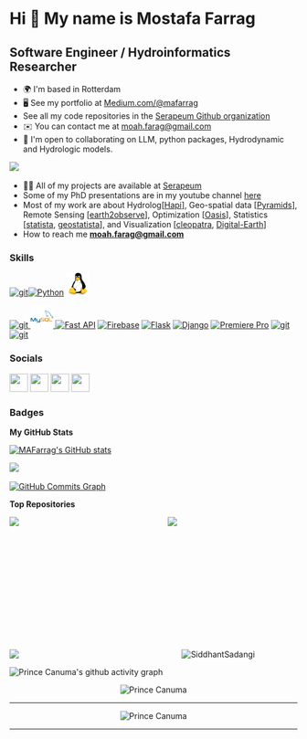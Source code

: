 Hi 👋 My name is Mostafa Farrag
===============================

Software Engineer / Hydroinformatics Researcher
-----------------------------------------------

* 🌍  I'm based in Rotterdam
* 🖥️  See my portfolio at [Medium.com/@mafarrag](http://medium.com/@mafarrag)
* See all my code repositories in the [Serapeum Github organization ](https://github.com/Serapieum-of-alex)
* ✉️  You can contact me at [moah.farag@gmail.com](mailto:moah.farag@gmail.com)
* 🤝  I'm open to collaborating on LLM, python packages, Hydrodynamic and Hydrologic models.

<a href="https://www.github.com/MAFarrag" target="_blank" rel="noreferrer"><img
src="https://img.shields.io/github/followers/MAFarrag?logo=github&style=for-the-badge&color=0f172a&labelColor=000000" /></a>

- 👨‍💻 All of my projects are available at [Serapeum](https://github.com/Serapieum-of-alex)
- Some of my PhD presentations are in my youtube channel [here](https://www.youtube.com/channel/UCcB-LfAyB8mMnnU-A-Vx0Gw)
- Most of my work are about Hydrolog[[Hapi](https://github.com/MAfarrag/Hapi)], Geo-spatial data [[Pyramids](https://github.com/MAfarrag/pyramids)], Remote Sensing [[earth2observe](https://github.com/MAfarrag/earth2observe)], Optimization [[Oasis](https://github.com/MAfarrag/Oasis)], Statistics [[statista](https://github.com/MAfarrag/statista), [geostatista](https://github.com/MAfarrag/geostatista)], and Visualization [[cleopatra](https://github.com/MAfarrag/cleopatra), [Digital-Earth](https://github.com/MAfarrag/Digital-Earth)]
- How to reach me **moah.farag@gmail.com**

### Skills

<p align="left">
<a href="https://www.python.org/" target="_blank" rel="noreferrer"> <img src="https://www.vectorlogo.zone/logos/git-scm/git-scm-icon.svg" alt="git" width="40" height="40"/><img src="https://raw.githubusercontent.com/danielcranney/readme-generator/main/public/icons/skills/python-colored.svg" width="36" height="36" alt="Python" /></a>
<a href="https://www.linux.org/" target="_blank" rel="noreferrer"> <img src="https://raw.githubusercontent.com/devicons/devicon/master/icons/linux/linux-original.svg" alt="linux" width="40" height="40"/> </a>

[//]: # (<a href="https://www.postgresql.org/" target="_blank" rel="noreferrer"><img src="https://raw.githubusercontent.com/danielcranney/readme-generator/main/public/icons/skills/postgresql-colored.svg" width="36" height="36" alt="PostgreSQL" /></a>)
<a href="https://www.postgresql.org/" target="_blank" rel="noreferrer"> <img src="https://www.vectorlogo.zone/logos/postgresql/postgresql-ar21.svg" alt="git" width="70" height="40"/> </a>
<a href="https://www.mysql.com/" target="_blank" rel="noreferrer"> <img src="https://raw.githubusercontent.com/devicons/devicon/master/icons/mysql/mysql-original-wordmark.svg" alt="mysql" width="40" height="40"/> </a>
<a href="https://fastapi.tiangolo.com/" target="_blank" rel="noreferrer"><img src="https://raw.githubusercontent.com/danielcranney/readme-generator/main/public/icons/skills/fastapi-colored.svg" width="36" height="36" alt="Fast API" /></a>
<a href="https://firebase.google.com/" target="_blank" rel="noreferrer"><img src="https://raw.githubusercontent.com/danielcranney/readme-generator/main/public/icons/skills/firebase-colored.svg" width="36" height="36" alt="Firebase" /></a>
<a href="https://flask.palletsprojects.com/en/2.0.x/" target="_blank" rel="noreferrer"><img src="https://raw.githubusercontent.com/danielcranney/readme-generator/main/public/icons/skills/flask-colored-dark.svg" width="36" height="36" alt="Flask" /></a>
<a href="https://www.djangoproject.com/" target="_blank" rel="noreferrer"><img src="https://raw.githubusercontent.com/danielcranney/readme-generator/main/public/icons/skills/django-colored-dark.svg" width="36" height="36" alt="Django" /></a>
<a href="https://www.adobe.com/uk/products/premiere.html" target="_blank" rel="noreferrer"><img src="https://raw.githubusercontent.com/danielcranney/readme-generator/main/public/icons/skills/premierepro-colored-dark.svg" width="36" height="36" alt="Premiere Pro" /></a> 
<a href="https://cloud.google.com/" target="_blank" rel="noreferrer"> <img src="https://www.vectorlogo.zone/logos/google_cloud/google_cloud-ar21.svg" alt="git" width="70" height="40"/> </a> 
<a href="https://earthengine.google.com/" target="_blank" rel="noreferrer"> <img src="https://www.linuxadictos.com/wp-content/uploads/GoogleEarthEngine.jpg" alt="git" width="70" height="40"/> </a>
</p>

### Socials

<p align="left"> <a href="https://www.github.com/MAFarrag" target="_blank" rel="noreferrer"><img src="https://raw.githubusercontent.com/danielcranney/readme-generator/main/public/icons/socials/github-dark.svg" width="32" height="32" /></a> <a href="https://www.linkedin.com/in/mafarrag" target="_blank" rel="noreferrer"><img src="https://raw.githubusercontent.com/danielcranney/readme-generator/main/public/icons/socials/linkedin.svg" width="32" height="32" /></a> <a href="http://www.medium.com/mafarrag" target="_blank" rel="noreferrer"><img src="https://raw.githubusercontent.com/danielcranney/readme-generator/main/public/icons/socials/medium-dark.svg" width="32" height="32" /></a> <a href="https://www.youtube.com/@ByteStreams" target="_blank" rel="noreferrer"><img src="https://raw.githubusercontent.com/danielcranney/readme-generator/main/public/icons/socials/youtube.svg" width="32" height="32" /></a></p>

### Badges

<b>My GitHub Stats</b>

<a href="http://www.github.com/MAFarrag"><img src="https://github-readme-stats.vercel.app/api?username=MAFarrag&show_icons=true&hide=&count_private=true&title_color=ef4444&text_color=ffffff&icon_color=0f172a&bg_color=000000&hide_border=true&show_icons=true" alt="MAFarrag's GitHub stats" /></a>

<a href="http://www.github.com/MAFarrag"><img src="https://github-readme-streak-stats.herokuapp.com/?user=MAFarrag&stroke=ffffff&background=000000&ring=ef4444&fire=ef4444&currStreakNum=ffffff&currStreakLabel=ef4444&sideNums=ffffff&sideLabels=ffffff&dates=ffffff&hide_border=true" /></a>

<a href="http://www.github.com/MAFarrag"><img src="https://activity-graph.herokuapp.com/graph?username=MAFarrag&bg_color=000000&color=ffffff&line=0f172a&point=ffffff&area_color=000000&area=true&hide_border=true&custom_title=GitHub%20Commits%20Graph" alt="GitHub Commits Graph" /></a>
<!--
<a href="https://github.com/MAFarrag" align="left"><img src="https://github-readme-stats.vercel.app/api/top-langs/?username=MAFarrag&langs_count=10&title_color=ef4444&text_color=ffffff&icon_color=0f172a&bg_color=000000&hide_border=true&locale=en&custom_title=Top%20%Languages" alt="Top Languages" /></a>
-->
<b>Top Repositories</b>

<div width="100%" align="center"><a href="https://github.com/MAFarrag/Hapi" align="left"><img align="left" width="45%" src="https://github-readme-stats.vercel.app/api/pin/?username=MAFarrag&repo=Hapi&title_color=ef4444&text_color=ffffff&icon_color=0f172a&bg_color=000000&hide_border=true&locale=en" /></a><a href="https://github.com/MAFarrag/pyramids" align="right"><img align="right" width="45%" src="https://github-readme-stats.vercel.app/api/pin/?username=MAFarrag&repo=pyramids&title_color=ef4444&text_color=ffffff&icon_color=0f172a&bg_color=000000&hide_border=true&locale=en" /></a></div><br /><br /><br /><br /><br /><br /><br />

<br /><br /><br /><br /><br />

<div width="100%" align="center"><a href="https://github.com/MAFarrag/statista" align="left"><img align="left" width="45%" src="https://github-readme-stats.vercel.app/api/pin/?username=MAFarrag&repo=statista&title_color=ef4444&text_color=ffffff&icon_color=0f172a&bg_color=000000&hide_border=true&locale=en" /></a></div>


<p align="center">
  <img src="https://github-readme-stats-sigma-five.vercel.app/api?username=MAFarrag&theme=dark&show_icons=true&include_all_commits=true" alt="SiddhantSadangi"/>
</p>
<img src="https://github-readme-activity-graph.vercel.app/graph?username=MAFarrag&&theme=github-compact" alt="Prince Canuma's github activity graph"/>

<p align="center"> 
<img src="https://github-profile-trophy.vercel.app/?username=MAFarrag&theme=algolia&column=-1" alt="Prince Canuma" /></a> </p>
<hr/>

<p align="center">
  <img src="https://komarev.com/ghpvc/?username=MAFarrag&label=Profile%20views&style=for-the-badge" alt="Prince Canuma"/>
</p>
<hr/>

